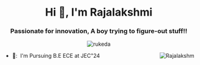 <h1 align="center">Hi 👋, I'm Rajalakshmi</h1>
<h3 align="center">Passionate for innovation, A boy trying to figure-out stuff!!</h3>

<p align="center"> <img src="https://komarev.com/ghpvc/?username=rukveda&label=Profile%20views&color=0e75b6&style=flat" alt="rukeda" /> </p>
<a href="#vmmuthu31-title">
  <img src="https://github-readme-stats.vercel.app/api?username=rukveda&show_icons=true&theme=react&count_private=true&include_all_commits=true" alt="Rajalakshm" align="right" />
</a>

- 🏫: &nbsp;I'm Pursuing B.E ECE at JEC"24
